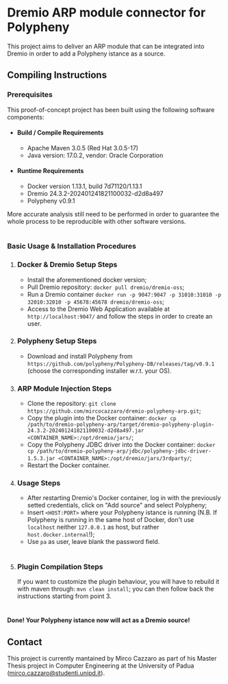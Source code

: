 # Dremio ARP module connector for Polypheny

This project aims to deliver an ARP module that can be integrated into Dremio in order to add a Polypheny istance as a source.

## Compiling Instructions

### Prerequisites

This proof-of-concept project has been built using the following software components:

- #### Build / Compile Requirements
    - Apache Maven 3.0.5 (Red Hat 3.0.5-17)
    - Java version: 17.0.2, vendor: Oracle Corporation

- #### Runtime Requirements
    - Docker version 1.13.1, build 7d71120/1.13.1
    - Dremio 24.3.2-202401241821100032-d2d8a497
    - Polypheny v0.9.1

More accurate analysis still need to be performed in order to guarantee the whole process to be reproducible with other software versions.

#

### Basic Usage & Installation Procedures

1. ### Docker & Dremio Setup Steps
    - Install the aforementioned docker version;
    - Pull Dremio repository: ```docker pull dremio/dremio-oss```;
    - Run a Dremio container ```docker run -p 9047:9047 -p 31010:31010 -p 32010:32010 -p 45678:45678 dremio/dremio-oss```;
    - Access to the Dremio Web Application available at ```http://localhost:9047/``` and follow the steps in order to create an user.

2. ### Polypheny Setup Steps
    - Download and install Polypheny from ```https://github.com/polypheny/Polypheny-DB/releases/tag/v0.9.1``` (choose the corresponding installer w.r.t. your OS).

3. ### ARP Module Injection Steps
    - Clone the repository: ```git clone https://github.com/mircocazzaro/dremio-polypheny-arp.git```;
    - Copy the plugin into the Docker container: ```docker cp /path/to/dremio-polypheny-arp/target/dremio-polypheny-plugin-24.3.2-202401241821100032-d2d8a497.jar <CONTAINER_NAME>:/opt/dremio/jars/```;
    - Copy the Polypheny JDBC driver into the Docker container: ```docker cp /path/to/dremio-polypheny-arp/jdbc/polypheny-jdbc-driver-1.5.3.jar <CONTAINER_NAME>:/opt/dremio/jars/3rdparty/```;
    - Restart the Docker container.

4. ### Usage Steps
    - After restarting Dremio's Docker container, log in with the previously setted credentials, click on "Add source" and select Polypheny;
    - Insert ```<HOST:PORT>``` where your Polypheny istance is running (N.B. If Polypheny is running in the same host of Docker, don't use ```localhost``` neither ```127.0.0.1``` as host, but rather ```host.docker.internal```!);
    - Use ```pa``` as user, leave blank the password field.

#

5. ### Plugin Compilation Steps
    If you want to customize the plugin behaviour, you will have to rebuild it with maven through: ```mvn clean install```; you can then follow back the instructions starting from point 3.

#

#### Done! Your Polypheny istance now will act as a Dremio source!



## Contact

This project is currently mantained by Mirco Cazzaro as part of his Master Thesis project in Computer Engineering at the University of Padua ([mirco.cazzaro@studenti.unipd.it](mailto:mirco.cazzaro@studenti.unipd.it)).
